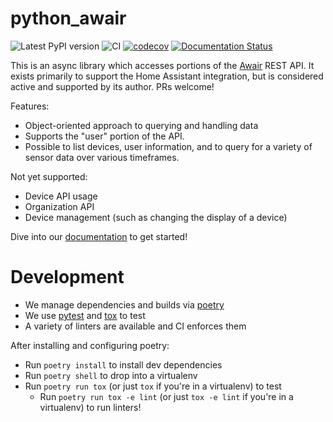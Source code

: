 # python_awair

![Latest PyPI version](https://img.shields.io/pypi/v/python_awair.svg)
![CI](https://github.com/ahayworth/python_awair/workflows/CI/badge.svg?branch=master)
[![codecov](https://codecov.io/gh/ahayworth/python_awair/branch/master/graph/badge.svg)](https://codecov.io/gh/ahayworth/python_awair)
[![Documentation Status](https://readthedocs.org/projects/python-awair/badge/?version=latest)](https://python-awair.readthedocs.io/en/latest/?badge=latest)

This is an async library which accesses portions of the [Awair](https://getawair.com) REST API. It exists primarily
to support the Home Assistant integration, but is considered active and supported by its author. PRs welcome!

Features:
- Object-oriented approach to querying and handling data
- Supports the "user" portion of the API.
- Possible to list devices, user information, and to query for a variety of sensor data over various timeframes.

Not yet supported:
- Device API usage
- Organization API
- Device management (such as changing the display of a device)

Dive into our [documentation](https://python-awair.readthedocs.io/en/latest) to get started!

# Development

- We manage dependencies and builds via [poetry](https://python-poetry.org)
- We use [pytest](https://github.com/pytest-dev/pytest) and [tox](https://github.com/tox-dev/tox) to test
- A variety of linters are available and CI enforces them

After installing and configuring poetry:
- Run `poetry install` to install dev dependencies
- Run `poetry shell` to drop into a virtualenv
- Run `poetry run tox` (or just `tox` if you're in a virtualenv) to test
  - Run `poetry run tox -e lint` (or just `tox -e lint` if you're in a virtualenv) to run linters!
